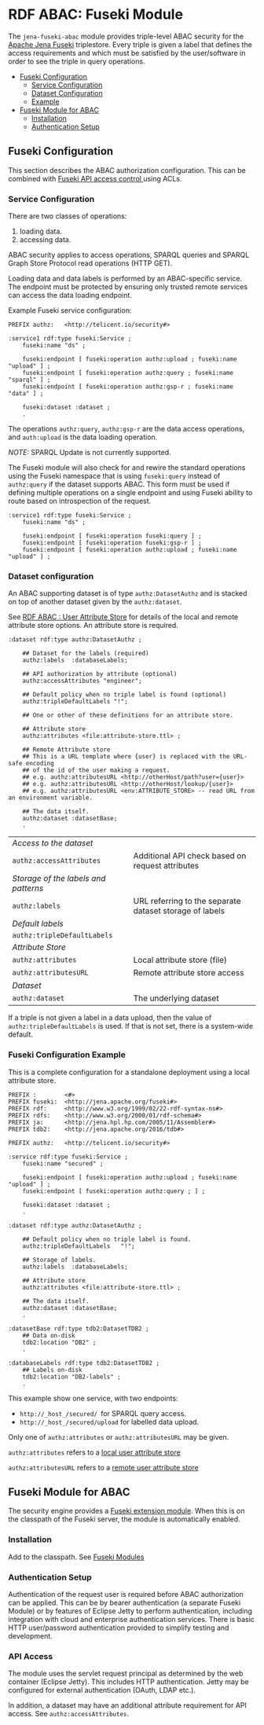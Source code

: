 # RDF ABAC: Fuseki Module

The `jena-fuseki-abac` module provides triple-level ABAC security for the 
[Apache Jena Fuseki](https://jena.apache.org/documentation/fuseki2/) triplestore.
Every triple is given a label that defines the access requirements and which must be
satisfied by the user/software in order to see the triple in query operations.

* [Fuseki Configuration](#fuseki-configuration)
  * [Service Configuration](#service-configuration)
  * [Dataset Configuration](#dataset-configuration)
  * [Example](#fuseki-configuration-example)
* [Fuseki Module for ABAC](#fuseki-module-for-abac)
  * [Installation](#installation)
  * [Authentication Setup](#authentication-setup)

## Fuseki Configuration

This section describes the ABAC authorization configuration.
This can be combined with [Fuseki API access control
](https://jena.apache.org/documentation/fuseki2/fuseki-data-access-control.html#acl) 
using ACLs.

### Service Configuration

There are two classes of operations:
1. loading data. 
2. accessing data.

ABAC security applies to access operations, SPARQL queries and SPARQL Graph Store Protocol read operations (HTTP GET).

Loading data and data labels is performed by an ABAC-specific service.
The endpoint must be protected by ensuring only trusted remote services can access
the data loading endpoint.

Example Fuseki service configuration:

```
PREFIX authz:   <http://telicent.io/security#>

:service1 rdf:type fuseki:Service ;
    fuseki:name "ds" ;

    fuseki:endpoint [ fuseki:operation authz:upload ; fuseki:name "upload" ] ;
    fuseki:endpoint [ fuseki:operation authz:query ; fuseki:name "sparql" ] ;
    fuseki:endpoint [ fuseki:operation authz:gsp-r ; fuseki:name "data" ] ;

    fuseki:dataset :dataset ;
    .
```

The operations `authz:query`, `authz:gsp-r` are the data access operations, and `auth:upload` 
is the data loading operation.

*NOTE:* SPARQL Update is not currently supported.

The Fuseki module will also check for and rewire the standard operations using the Fuseki namespace
that is using `fuseki:query` instead of `authz:query` if the dataset supports ABAC. This form must
be used if defining multiple operations on a single endpoint and using Fuseki ability
to route based on introspection of the request.

```
:service1 rdf:type fuseki:Service ;
    fuseki:name "ds" ;

    fuseki:endpoint [ fuseki:operation fuseki:query ] ;
    fuseki:endpoint [ fuseki:operation fuseki:gsp-r ] ;
    fuseki:endpoint [ fuseki:operation authz:upload ; fuseki:name "upload" ] ;
```

### Dataset configuration

An ABAC supporting dataset is of type `authz:DatasetAuthz` and is stacked on top of another dataset
given by the `authz:dataset`.

See [RDF ABAC : User Attribute Store](abac-user-attribute-store.md) for details of
the local and remote attribute store options. An attribute store is required.

```
:dataset rdf:type authz:DatasetAuthz ;

    ## Dataset for the labels (required)
    authz:labels  :databaseLabels;

    ## API authorization by attribute (optional)
    authz:accessAttributes "engineer";

    ## Default policy when no triple label is found (optional)
    authz:tripleDefaultLabels "!";

    ## One or other of these definitions for an attribute store.

    ## Attribute store
    authz:attributes <file:attribute-store.ttl> ;

    ## Remote Attribute store
    ## This is a URL template where {user} is replaced with the URL-safe encoding
    ## of the id of the user making a request.
    ## e.g. authz:attributesURL <http://otherHost/path?user={user}>
    ## e.g. authz:attributesURL <http://otherHost/lookup/{user}>
    ## e.g. authz:attributesURL <env:ATTRIBUTE_STORE> -- read URL from an environment variable.

    ## The data itself.
    authz:dataset :datasetBase;
    .
```

|                                      |                                                         |
|--------------------------------------|---------------------------------------------------------|       
| _Access to the dataset_              |                                                         |
| `authz:accessAttributes`             | Additional API check based on request attributes        |
| _Storage of the labels and patterns_ |                                                         |
| `authz:labels`                       | URL referring to the separate dataset storage of labels |
| _Default labels_                     |                                                         |
| `authz:tripleDefaultLabels`          |                                                         |
| _Attribute Store_                    |                                                         |
| `authz:attributes`                   | Local attribute store (file)                            |
| `authz:attributesURL`                | Remote attribute store access                           |
| _Dataset_                            |                                                         |
| `authz:dataset`                      | The underlying dataset                                  |

If a triple is not given a label in a data upload, then the value of
`authz:tripleDefaultLabels` is used. 
If that is not set, there is a system-wide default.

### Fuseki Configuration Example

This is a complete configuration for a standalone deployment using a local attribute store.
```
PREFIX :        <#>
PREFIX fuseki:  <http://jena.apache.org/fuseki#>
PREFIX rdf:     <http://www.w3.org/1999/02/22-rdf-syntax-ns#>
PREFIX rdfs:    <http://www.w3.org/2000/01/rdf-schema#>
PREFIX ja:      <http://jena.hpl.hp.com/2005/11/Assembler#>
PREFIX tdb2:    <http://jena.apache.org/2016/tdb#>

PREFIX authz:   <http://telicent.io/security#>

:service rdf:type fuseki:Service ;
    fuseki:name "secured" ;

    fuseki:endpoint [ fuseki:operation authz:upload ; fuseki:name "upload" ] ;
    fuseki:endpoint [ fuseki:operation authz:query ; ] ;

    fuseki:dataset :dataset ;
    .

:dataset rdf:type authz:DatasetAuthz ;

    ## Default policy when no triple label is found.
    authz:tripleDefaultLabels   "!";

    ## Storage of labels.
    authz:labels  :databaseLabels;

    ## Attribute store
    authz:attributes <file:attribute-store.ttl> ;

    ## The data itself.
    authz:dataset :datasetBase;
    .

:datasetBase rdf:type tdb2:DatasetTDB2 ;
    ## Data on-disk
    tdb2:location "DB2" ;
    .

:databaseLabels rdf:type tdb2:DatasetTDB2 ;
    ## Labels on-disk
    tdb2:location "DB2-labels" ;
    .
```

This example show one service, with two endpoints:

* `http://_host_/secured/ `for SPARQL query access.
* `http://_host_/secured/upload` for labelled data upload.

Only one of `authz:attributes` or `authz:attributesURL` may be given.

`authz:attributes` refers to a 
[local user attribute store](abac-user-attribute-store.md#local-attribute-store)

`authz:attributesURL` refers to a 
[remote user attribute store](abac-user-attribute-store.md#remote-user-attributes-store)

## Fuseki Module for ABAC

The security engine provides a [Fuseki extension
module](https://jena.apache.org/documentation/fuseki2/fuseki-modules). When this
is on the classpath of the Fuseki server, the module is automatically enabled.

### Installation

Add to the classpath.
See [Fuseki Modules](https://jena.apache.org/documentation/fuseki2/fuseki-modules.html)

### Authentication Setup

Authentication of the request user is required before ABAC authorization can
be applied. This can be by bearer authentication (a separate Fuseki Module) 
or by features of Eclipse Jetty to perform
authentication, including integration with cloud and enterprise authentication
services. There is basic HTTP user/password authentication provided to simplify
testing and development.

### API Access

The module uses the servlet request principal as determined by the
web container (Eclipse Jetty). This includes HTTP authentication. Jetty may be
configured for external authentication (OAuth, LDAP etc.).

In addition, a dataset may have an additional attribute requirement for API
access. See `authz:accessAttributes`.
